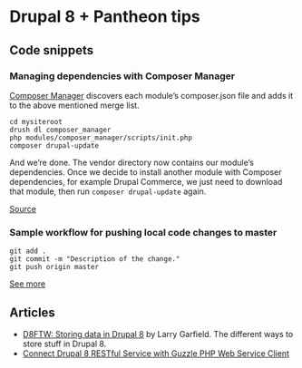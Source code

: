 # Drupal 8 + Pantheon tips

## Code snippets

### Managing dependencies with Composer Manager

[Composer Manager](https://drupal.org/project/composer_manager) discovers each module’s composer.json file and adds it to the above mentioned merge list.

    cd mysiteroot  
    drush dl composer_manager  
    php modules/composer_manager/scripts/init.php  
    composer drupal-update  

And we’re done. The vendor directory now contains our module’s dependencies.
Once we decide to install another module with Composer dependencies, for example Drupal Commerce, we just need to download that module, then run `composer drupal-update` again.

[Source](https://bojanz.wordpress.com/2015/09/18/d8-composer-definitive-intro/)

### Sample workflow for pushing local code changes to master

    git add .
    git commit -m "Description of the change."
    git push origin master
    
[See more](https://pantheon.io/docs/articles/local/starting-with-git/)

## Articles

* [D8FTW: Storing data in Drupal 8](https://www.palantir.net/blog/d8ftw-storing-data-drupal-8) by Larry Garfield. The different ways to store stuff in Drupal 8.
* [Connect Drupal 8 RESTful Service with Guzzle PHP Web Service Client](eureka.ykyuen.info/2013/09/03/connect-drupal-8-restful-service-with-guzzle-php-web-service-client-1/)
